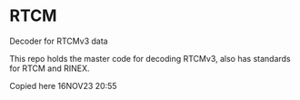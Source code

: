 # RTCM
Decoder for RTCMv3 data

This repo holds the master code for decoding RTCMv3, also has standards for RTCM and RINEX. 

Copied here 16NOV23 20:55
